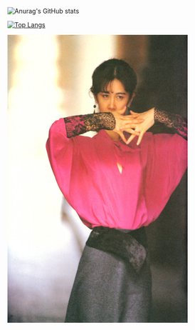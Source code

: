 ![Anurag's GitHub stats](https://github-readme-stats.vercel.app/api?username=kuanyi0226&show_icons=true&theme=radical)

[![Top Langs](https://github-readme-stats.vercel.app/api/top-langs/?username=kuanyi0226&layout=compact&theme=radical&hide=swig,cmake,makefile)](https://github.com/anuraghazra/github-readme-stats)

<img width="405" height="645" src="https://github.com/kuanyi0226/kuanyi0226/blob/main/image008.jpg"/>
